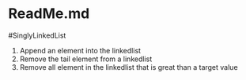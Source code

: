 # ReadMe.md
#SinglyLinkedList
1. Append an element into the linkedlist
2. Remove the tail element from a linkedlist
3. Remove all element in the linkedlist that is great than a target value
